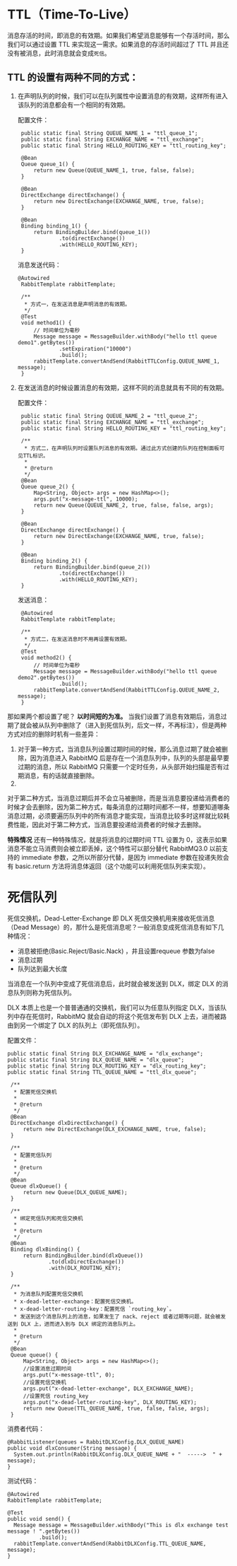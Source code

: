 # TTL（Time-To-Live）

消息存活的时间，即消息的有效期。如果我们希望消息能够有一个存活时间，那么我们可以通过设置 TTL 来实现这一需求。如果消息的存活时间超过了 TTL 并且还没有被消息，此时消息就会变成`死信`。

## TTL 的设置有两种不同的方式：

1. 在声明队列的时候，我们可以在队列属性中设置消息的有效期，这样所有进入该队列的消息都会有一个相同的有效期。

   配置文件：
   ```
    public static final String QUEUE_NAME_1 = "ttl_queue_1";
    public static final String EXCHANGE_NAME = "ttl_exchange";
    public static final String HELLO_ROUTING_KEY = "ttl_routing_key";

    @Bean
    Queue queue_1() {
        return new Queue(QUEUE_NAME_1, true, false, false);
    }

    @Bean
    DirectExchange directExchange() {
        return new DirectExchange(EXCHANGE_NAME, true, false);
    }

    @Bean
    Binding binding_1() {
        return BindingBuilder.bind(queue_1())
                .to(directExchange())
                .with(HELLO_ROUTING_KEY);
    }
   ```

   消息发送代码：
   ```
   @Autowired
    RabbitTemplate rabbitTemplate;

    /**
     * 方式一，在发送消息是声明消息的有效期。
     */
    @Test
    void method1() {
        // 时间单位为毫秒
        Message message = MessageBuilder.withBody("hello ttl queue demo1".getBytes())
                .setExpiration("10000")
                .build();
        rabbitTemplate.convertAndSend(RabbitTTLConfig.QUEUE_NAME_1, message);
    }
   ```


2. 在发送消息的时候设置消息的有效期，这样不同的消息就具有不同的有效期。

   配置文件：
   ```
    public static final String QUEUE_NAME_2 = "ttl_queue_2";
    public static final String EXCHANGE_NAME = "ttl_exchange";
    public static final String HELLO_ROUTING_KEY = "ttl_routing_key";

    /**
     * 方式二，在声明队列时设置队列消息的有效期。通过此方式创建的队列在控制面板可见TTL标识。
     *
     * @return
     */
    @Bean
    Queue queue_2() {
        Map<String, Object> args = new HashMap<>();
        args.put("x-message-ttl", 10000);
        return new Queue(QUEUE_NAME_2, true, false, false, args);
    }

    @Bean
    DirectExchange directExchange() {
        return new DirectExchange(EXCHANGE_NAME, true, false);
    }

    @Bean
    Binding binding_2() {
        return BindingBuilder.bind(queue_2())
                .to(directExchange())
                .with(HELLO_ROUTING_KEY);
    }
   ```
   发送消息：
   ```
    @Autowired
    RabbitTemplate rabbitTemplate;

    /**
     * 方式二，在发送消息时不用再设置有效期。
     */
    @Test
    void method2() {
        // 时间单位为毫秒
        Message message = MessageBuilder.withBody("hello ttl queue demo2".getBytes())
                .build();
        rabbitTemplate.convertAndSend(RabbitTTLConfig.QUEUE_NAME_2, message);
    }
   ```

那如果两个都设置了呢？
**以时间短的为准。**
当我们设置了消息有效期后，消息过期了就会被从队列中删除了（进入到死信队列，后文一样，不再标注），但是两种方式对应的删除时机有一些差异：

1. 对于第一种方式，当消息队列设置过期时间的时候，那么消息过期了就会被删除，因为消息进入 RabbitMQ 后是存在一个消息队列中，队列的头部是最早要过期的消息，所以 RabbitMQ
   只需要一个定时任务，从头部开始扫描是否有过期消息，有的话就直接删除。
2.

对于第二种方式，当消息过期后并不会立马被删除，而是当消息要投递给消费者的时候才会去删除，因为第二种方式，每条消息的过期时间都不一样，想要知道哪条消息过期，必须要遍历队列中的所有消息才能实现，当消息比较多时这样就比较耗费性能，因此对于第二种方式，当消息要投递给消费者的时候才去删除。

**特殊情况**
还有一种特殊情况，就是将消息的过期时间 TTL 设置为 0，这表示如果消息不能立马消费则会被立即丢掉，这个特性可以部分替代 RabbitMQ3.0 以前支持的 immediate 参数，之所以所部分代替，是因为 immediate
参数在投递失败会有 basic.return 方法将消息体返回（这个功能可以利用死信队列来实现）。

# 死信队列

死信交换机，Dead-Letter-Exchange 即 DLX 死信交换机用来接收死信消息（Dead Message）的，那什么是死信消息呢？一般消息变成死信消息有如下几种情况：

- 消息被拒绝(Basic.Reject/Basic.Nack) ，井且设置requeue 参数为false
- 消息过期
- 队列达到最大长度

当消息在一个队列中变成了死信消息后，此时就会被发送到 DLX，绑定 DLX 的消息队列则称为死信队列。

DLX 本质上也是一个普普通通的交换机，我们可以为任意队列指定 DLX，当该队列中存在死信时，RabbitMQ 就会自动的将这个死信发布到 DLX 上去，进而被路由到另一个绑定了 DLX 的队列上（即死信队列）。

配置文件：

```
public static final String DLX_EXCHANGE_NAME = "dlx_exchange";
public static final String DLX_QUEUE_NAME = "dlx_queue";
public static final String DLX_ROUTING_KEY = "dlx_routing_key";
public static final String TTL_QUEUE_NAME = "ttl_dlx_queue";

 /**
  * 配置死信交换机
  *
  * @return
  */
 @Bean
 DirectExchange dlxDirectExchange() {
     return new DirectExchange(DLX_EXCHANGE_NAME, true, false);
 }

 /**
  * 配置死信队列
  *
  * @return
  */
 @Bean
 Queue dlxQueue() {
     return new Queue(DLX_QUEUE_NAME);
 }

 /**
  * 绑定死信队列和死信交换机
  *
  * @return
  */
 @Bean
 Binding dlxBinding() {
     return BindingBuilder.bind(dlxQueue())
             .to(dlxDirectExchange())
             .with(DLX_ROUTING_KEY);
 }

 /**
  * 为消息队列配置死信交换机
  * x-dead-letter-exchange：配置死信交换机。
  * x-dead-letter-routing-key：配置死信 `routing_key`。
  * 发送到这个消息队列上的消息，如果发生了 nack、reject 或者过期等问题，就会被发送到 DLX 上，进而进入到与 DLX 绑定的消息队列上。
  *
  * @return
  */
 @Bean
 Queue queue() {
     Map<String, Object> args = new HashMap<>();
     //设置消息过期时间
     args.put("x-message-ttl", 0);
     //设置死信交换机
     args.put("x-dead-letter-exchange", DLX_EXCHANGE_NAME);
     //设置死信 routing_key
     args.put("x-dead-letter-routing-key", DLX_ROUTING_KEY);
     return new Queue(TTL_QUEUE_NAME, true, false, false, args);
 }
```

消费者代码：

```
@RabbitListener(queues = RabbitDLXConfig.DLX_QUEUE_NAME)
public void dlxConsumer(String message) {
  System.out.println(RabbitDLXConfig.DLX_QUEUE_NAME + "  ----->  " + message);
}
```

测试代码：

```
@Autowired
RabbitTemplate rabbitTemplate;

@Test
public void send() {
  Message message = MessageBuilder.withBody("This is dlx exchange test message ! ".getBytes())
          .build();
  rabbitTemplate.convertAndSend(RabbitDLXConfig.TTL_QUEUE_NAME, message);
}
```